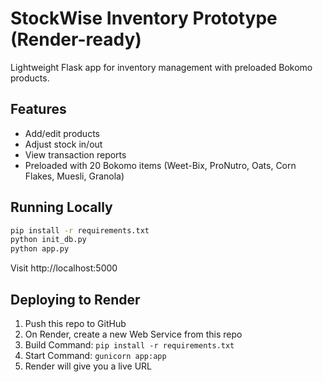 
# StockWise Inventory Prototype (Render-ready)

Lightweight Flask app for inventory management with preloaded Bokomo products.

## Features
- Add/edit products
- Adjust stock in/out
- View transaction reports
- Preloaded with 20 Bokomo items (Weet-Bix, ProNutro, Oats, Corn Flakes, Muesli, Granola)

## Running Locally
```bash
pip install -r requirements.txt
python init_db.py
python app.py
```
Visit http://localhost:5000

## Deploying to Render
1. Push this repo to GitHub
2. On Render, create a new Web Service from this repo
3. Build Command: `pip install -r requirements.txt`
4. Start Command: `gunicorn app:app`
5. Render will give you a live URL
